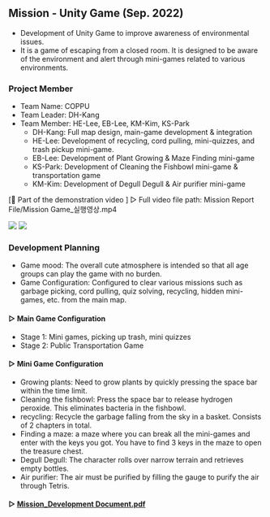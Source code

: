 ## Mission - Unity Game (Sep. 2022)

- Development of Unity Game to improve awareness of environmental issues.
- It is a game of escaping from a closed room. It is designed to be aware of the environment and alert through mini-games related to various environments.

### Project Member
- Team Name: COPPU
- Team Leader: DH-Kang
- Team Member: HE-Lee, EB-Lee, KM-Kim, KS-Park
  - DH-Kang: Full map design, main-game development & integration
  - HE-Lee: Development of recycling, cord pulling, mini-quizzes, and trash pickup mini-game.
  - EB-Lee: Development of Plant Growing & Maze Finding mini-game
  - KS-Park: Development of Cleaning the Fishbowl mini-game & transportation game
  - KM-Kim: Development of Degull Degull & Air purifier mini-game
    
[🎥 Part of the demonstration video ]
▷ Full video file path: Mission Report File/Mission Game_실행영상.mp4

<img src="Mission Report File/MissionGame_-ezgif.com-video-to-gif-converter.gif">
<img src="Mission Report File/earthgameStart-ezgif.com-video-to-gif-converter.gif">


### Development Planning
- Game mood: The overall cute atmosphere is intended so that all age groups can play the game with no burden.
- Game Configuration: Configured to clear various missions such as garbage picking, cord pulling, quiz solving, recycling, hidden mini-games, etc. from the main map.

#### ▷ Main Game Configuration
- Stage 1: Mini games, picking up trash, mini quizzes
- Stage 2: Public Transportation Game
  
#### ▷ Mini Game Configuration
- Growing plants: Need to grow plants by quickly pressing the space bar within the time limit.
- Cleaning the fishbowl: Press the space bar to release hydrogen peroxide. This eliminates bacteria in the fishbowl.
- recycling: Recycle the garbage falling from the sky in a basket. Consists of 2 chapters in total.
- Finding a maze: a maze where you can break all the mini-games and enter with the keys you got. You have to find 3 keys in the maze to open the treasure chest.
- Degull Degull: The character rolls over narrow terrain and retrieves empty bottles.
- Air purifier: The air must be purified by filling the gauge to purify the air through Tetris.
  
#### ▷ [Mission_Development Document.pdf](https://github.com/heeyapro/Mission/blob/main/Mission%20Report%20File/(%EC%BD%94%EB%BF%8C)_Mission_%20%EA%B8%B0%ED%9A%8D%EC%84%9C(%EA%B0%9C%EB%B0%9C%EA%B3%84%ED%9A%8D%EC%84%9C).pdf)

